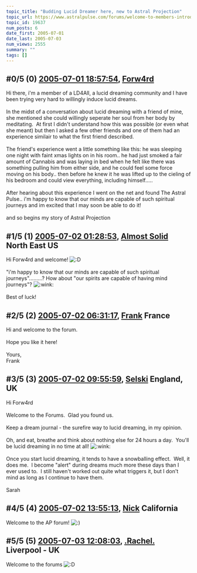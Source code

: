 ```yaml
---
topic_title: "Budding Lucid Dreamer here, new to Astral Projection"
topic_url: https://www.astralpulse.com/forums/welcome-to-members-introductions!/budding-lucid-dreamer-here-new-to-astral-projection
topic_id: 19637
num_posts: 6
date_first: 2005-07-01
date_last: 2005-07-03
num_views: 2555
summary: ""
tags: []
---
```


## \#0/5 (0) [2005-07-01 18:57:54](https://www.astralpulse.com/forums/index.php?msg=168717), [Forw4rd](https://www.astralpulse.com/forums/profile/?u=9342)  ##
<section>
Hi there, i'm a member of a LD4All, a lucid dreaming community and I have been trying very hard to willingly induce lucid dreams.
<br>
<br>
In the midst of a conversation about lucid dreaming with a friend of mine, she mentioned she could willingly seperate her soul from her body by meditating.  At first I didn't understand how this was possible (or even what she meant) but then I asked a few other friends and one of them had an experience similair to what the first friend described.
<br>
<br>
The friend's experience went a little something like this: he was sleeping one night with faint xmas lights on in his room.. he had just smoked a fair amount of Cannabis and was laying in bed when he felt like there was something pulling him from either side, and he could feel some force moving on his body.. then before he knew it he was lifted up to the cieling of his bedroom and could view everything, including himself.....
<br>
<br>
After hearing about this experience I went on the net and found The Astral Pulse.. i'm happy to know that our minds are capable of such spiritual journeys and im excited that I may soon be able to do it!
<br>
<br>
and so begins my story of Astral Projection
</section>

## \#1/5 (1) [2005-07-02 01:28:53](https://www.astralpulse.com/forums/index.php?msg=168768), [Almost Solid](https://www.astralpulse.com/forums/profile/?u=9296) North East US ##
<section>
Hi Forw4rd and welcome!
<img alt=":D" class="smiley" src="https://www.astralpulse.com/forums/Smileys/fugue/cheesy.png" title="Cheesy"/>
<br>
<br>
"i'm happy to know that our minds are capable of such spiritual journeys".........? How about "our spirits are capable of having mind journeys"?
<img alt=":wink:" class="smiley" src="https://www.astralpulse.com/forums/Smileys/fugue/wink.png" title="Wink"/>
<br>
<br>
Best of luck!
</section>

## \#2/5 (2) [2005-07-02 06:31:17](https://www.astralpulse.com/forums/index.php?msg=168774), [Frank](https://www.astralpulse.com/forums/profile/?u=359) France ##
<section>
Hi and welcome to the forum.
<br>
<br>
Hope you like it here!
<br>
<br>
Yours,
<br>
Frank
</section>

## \#3/5 (3) [2005-07-02 09:55:59](https://www.astralpulse.com/forums/index.php?msg=168792), [Selski](https://www.astralpulse.com/forums/profile/?u=6012) England, UK ##
<section>
Hi Forw4rd
<br>
<br>
Welcome to the Forums.  Glad you found us.
<br>
<br>
Keep a dream journal - the surefire way to lucid dreaming, in my opinion.
<br>
<br>
Oh, and eat, breathe and think about nothing else for 24 hours a day.  You'll be lucid dreaming in no time at all!
<img alt=":wink:" class="smiley" src="https://www.astralpulse.com/forums/Smileys/fugue/wink.png" title="Wink"/>
<br>
<br>
Once you start lucid dreaming, it tends to have a snowballing effect.  Well, it does me.  I become "alert" during dreams much more these days than I ever used to.  I still haven't worked out quite what triggers it, but I don't mind as long as I continue to have them.
<br>
<br>
Sarah
</section>

## \#4/5 (4) [2005-07-02 13:55:13](https://www.astralpulse.com/forums/index.php?msg=168816), [Nick](https://www.astralpulse.com/forums/profile/?u=2080) California ##
<section>
Welcome to the AP forum!
<img alt=":)" class="smiley" src="https://www.astralpulse.com/forums/Smileys/fugue/smiley.png" title="Smiley"/>
</section>

## \#5/5 (5) [2005-07-03 12:08:03](https://www.astralpulse.com/forums/index.php?msg=168934), [.Rachel.](https://www.astralpulse.com/forums/profile/?u=8982) Liverpool - UK ##
<section>
Welcome to the forums
<img alt=":D" class="smiley" src="https://www.astralpulse.com/forums/Smileys/fugue/cheesy.png" title="Cheesy"/>
</section>